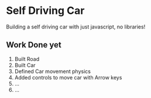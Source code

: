 # Self Driving Car

Building a self driving car with just javascript, no libraries!

## Work Done yet
1. Built Road
2. Built Car
3. Defined Car movement physics
4. Added controls to move car with Arrow keys
5. ...
6. ...

